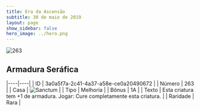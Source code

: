 ```yaml
---
title: Era da Ascensão
subtitle: 30 de maio de 2019
layout: page
show_sidebar: false
hero_image: ../hero.png
---
```


![263](https://cdn.keyforgegame.com/media/card_front/pt/435_263_52GVFM93C74Q_pt.png)

## Armadura Seráfica

|----|----|
| ID | 3a0a5f7a-2c41-4a37-a58e-ce0a20490672 |
| Número | 263 |
| Casa | ![Sanctum](https://archonarcana.com/images/thumb/c/c7/Sanctum.png/22px-Sanctum.png "Santuário") |
| Tipo | Melhoria |
| Bônus | 1A |
| Texto | Esta criatura tem +1 de armadura. Jogar: Cure completamente esta criatura. |
| Raridade | Rara |

